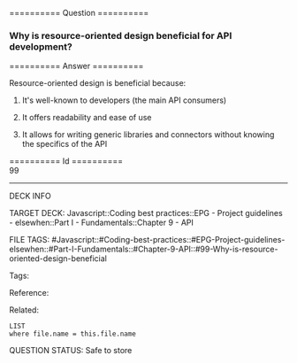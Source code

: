========== Question ==========  

### Why is resource-oriented design beneficial for API development?  

========== Answer ==========  

Resource-oriented design is beneficial because:

1. It's well-known to developers (the main API consumers)

2. It offers readability and ease of use

3. It allows for writing generic libraries and connectors without knowing the specifics of the API

========== Id ==========  
99

---

DECK INFO

TARGET DECK: Javascript::Coding best practices::EPG - Project guidelines - elsewhen::Part I - Fundamentals::Chapter 9 - API

FILE TAGS: #Javascript::#Coding-best-practices::#EPG-Project-guidelines-elsewhen::#Part-I-Fundamentals::#Chapter-9-API::#99-Why-is-resource-oriented-design-beneficial

Tags:

Reference:

Related:

```dataview
LIST
where file.name = this.file.name
```

QUESTION STATUS: Safe to store
